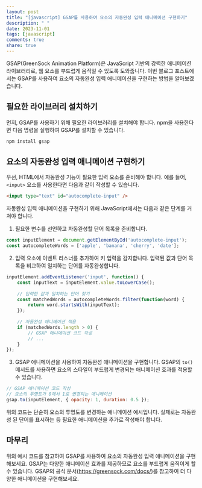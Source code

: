 ```yaml
---
layout: post
title: "[javascript] GSAP를 사용하여 요소의 자동완성 입력 애니메이션 구현하기"
description: " "
date: 2023-11-01
tags: [javascript]
comments: true
share: true
---
```


GSAP(GreenSock Animation Platform)은 JavaScript 기반의 강력한 애니메이션 라이브러리로, 웹 요소를 부드럽게 움직일 수 있도록 도와줍니다. 이번 블로그 포스트에서는 GSAP를 사용하여 요소의 자동완성 입력 애니메이션을 구현하는 방법을 알아보겠습니다.

## 필요한 라이브러리 설치하기
먼저, GSAP를 사용하기 위해 필요한 라이브러리를 설치해야 합니다. npm을 사용한다면 다음 명령을 실행하여 GSAP를 설치할 수 있습니다.

```javascript
npm install gsap
```

## 요소의 자동완성 입력 애니메이션 구현하기
우선, HTML에서 자동완성 기능이 필요한 입력 요소를 준비해야 합니다. 예를 들어, `<input>` 요소를 사용한다면 다음과 같이 작성할 수 있습니다.

```html
<input type="text" id="autocomplete-input" />
```

자동완성 입력 애니메이션을 구현하기 위해 JavaScript에서는 다음과 같은 단계를 거쳐야 합니다.

1. 필요한 변수를 선언하고 자동완성할 단어 목록을 준비합니다.

```javascript
const inputElement = document.getElementById('autocomplete-input');
const autocompleteWords = ['apple', 'banana', 'cherry', 'date'];
```

2. 입력 요소에 이벤트 리스너를 추가하여 키 입력을 감지합니다. 입력된 값과 단어 목록을 비교하여 일치하는 단어를 자동완성합니다.

```javascript
inputElement.addEventListener('input', function() {
    const inputText = inputElement.value.toLowerCase();
    
    // 입력한 값과 일치하는 단어 찾기
    const matchedWords = autocompleteWords.filter(function(word) {
        return word.startsWith(inputText);
    });
    
    // 자동완성 애니메이션 적용
    if (matchedWords.length > 0) {
        // GSAP 애니메이션 코드 작성
        // ...
    }
});
```

3. GSAP 애니메이션을 사용하여 자동완성 애니메이션을 구현합니다. GSAP의 `to()` 메서드를 사용하면 요소의 스타일이 부드럽게 변경되는 애니메이션 효과를 적용할 수 있습니다.

```javascript
// GSAP 애니메이션 코드 작성
// 요소의 투명도가 0에서 1로 변경되는 애니메이션
gsap.to(inputElement, { opacity: 1, duration: 0.5 });
```

위의 코드는 단순히 요소의 투명도를 변경하는 애니메이션 예시입니다. 실제로는 자동완성 된 단어를 표시하는 등 필요한 애니메이션을 추가로 작성해야 합니다.

## 마무리
위의 예시 코드를 참고하여 GSAP를 사용하여 요소의 자동완성 입력 애니메이션을 구현해보세요. GSAP는 다양한 애니메이션 효과를 제공하므로 요소를 부드럽게 움직이게 할 수 있습니다. GSAP의 공식 문서(https://greensock.com/docs/)를 참고하여 더 다양한 애니메이션을 구현해보세요.
